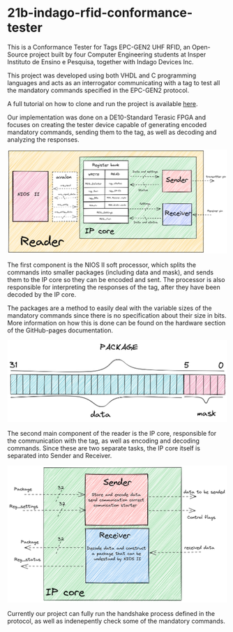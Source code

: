# 21b-indago-rfid-conformance-tester

This is a Conformance Tester for Tags EPC-GEN2 UHF RFID, an Open-Source project built by four Computer Engineering students at Insper Instituto de Ensino e Pesquisa, together with Indago Devices Inc.

This project was developed using both VHDL and C programming languages and acts as an interrogator communicating with a tag to test all the mandatory commands specified in the EPC-GEN2 protocol.

A full tutorial on how to clone and run the project is available [here]( https://pfeinsper.github.io/21b-indago-rfid-conformance-tester/getting_started/).

Our implementation was done on a DE10-Standard Terasic FPGA and focuses on creating the tester device capable of generating encoded mandatory commands, sending them to the tag, as well as decoding and analyzing the responses.

![Reader diagram](./docs-src/hardware/reader.png)

 The first component is the NIOS II soft processor, which splits the commands into smaller packages (including data and mask), and sends them to the IP core so they can be encoded and sent. The processor is also responsible for interpreting the responses of the tag, after they have been decoded by the IP core.
 
The packages are a method to easily deal with the variable sizes of the mandatory commands since there is no specification about their size in bits. More information on how this is done can be found on the hardware section of the GitHub-pages documentation.

![Package diagram](./docs-src/hardware/package.png)

The second main component of the reader is the IP core, responsible for the communication with the tag, as well as encoding and decoding commands. Since these are two separate tasks, the IP core itself is separated into Sender and Receiver.

![IP core diagram](./docs-src/hardware/ip.png)

Currently our project can fully run the handshake process defined in the protocol, as well as indenepently check some of the mandatory commands.
